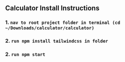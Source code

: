 ## Calculator Install Instructions

### 1. `nav to root project folder in terminal (cd ~/Downloads/calculator/calculator)`

### 2. `run npm install tailwindcss in folder` 

### 2. `run npm start`


